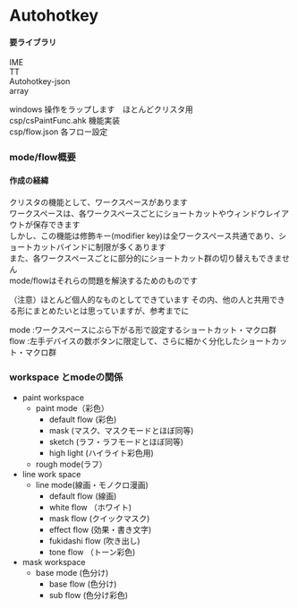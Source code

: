 # Autohotkey

#### 要ライブラリ
IME  
TT  
Autohotkey-json  
array  
  
windows 操作をラップします　ほとんどクリスタ用  
csp/csPaintFunc.ahk 機能実装  
csp/flow.json 各フロー設定  
  
### mode/flow概要
#### 作成の経緯
クリスタの機能として、ワークスペースがあります  
ワークスペースは、各ワークスペースごとにショートカットやウィンドウレイアウトが保存できます  
しかし、この機能は修飾キー(modifier key)は全ワークスペース共通であり、ショートカットバインドに制限が多くあります  
また、各ワークスペースごとに部分的にショートカット群の切り替えもできません  
mode/flowはそれらの問題を解決するためのものです  

（注意）ほとんど個人的なものとしてできています
その内、他の人と共用できる形にまとめたいとは思っていますが、参考までに

mode :ワークスペースにぶら下がる形で設定するショートカット・マクロ群  
flow :左手デバイスの数ボタンに限定して、さらに細かく分化したショートカット・マクロ群  

### workspace とmodeの関係
+ paint workspace
  - paint mode（彩色）
    + default flow (彩色)
    + mask (マスク、マスクモードとほぼ同等)
    + sketch (ラフ・ラフモードとほぼ同等)
    + high light (ハイライト彩色用)
  - rough mode(ラフ）
+ line work space
  - line mode(線画・モノクロ漫画)
    + default flow (線画)
    + white flow （ホワイト)
    + mask flow (クイックマスク)
    + effect flow (効果・書き文字)
    + fukidashi flow (吹き出し)
    + tone flow （トーン彩色)
+ mask workspace
  - base mode (色分け)
    + base flow (色分け)
    + sub flow (色分け彩色)
